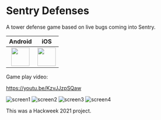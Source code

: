 # Sentry Defenses

A tower defense game based on live bugs coming into Sentry.

| Android | iOS |
|:-:|:-:|
| [<img src=".github/google-play-logo.png" height="50">](https://play.google.com/store/apps/details?id=io.sentry.game.defenses) | [<img src=".github/appstore-logo.png" height="50">](https://apps.apple.com/app/sentry-defenses/id1581116965) |


Game play video:

https://youtu.be/KzvJJzpSQaw

![screen1](.github/screen1.png)
![screen2](.github/screen2.png)
![screen3](.github/screen3.png)
![screen4](.github/screen4.png)

This was a Hackweek 2021 project.
